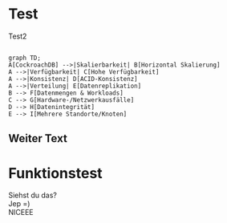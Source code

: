 # Test  

Test2

```mermaid

graph TD;
A[CockroachDB] -->|Skalierbarkeit| B[Horizontal Skalierung]
A -->|Verfügbarkeit| C[Hohe Verfügbarkeit]
A -->|Konsistenz| D[ACID-Konsistenz]
A -->|Verteilung| E[Datenreplikation]
B --> F[Datenmengen & Workloads]
C --> G[Hardware-/Netzwerkausfälle]
D --> H[Datenintegrität]
E --> I[Mehrere Standorte/Knoten]
```

## Weiter Text 

# Funktionstest

Siehst du das?  
Jep =)  
NICEEE
